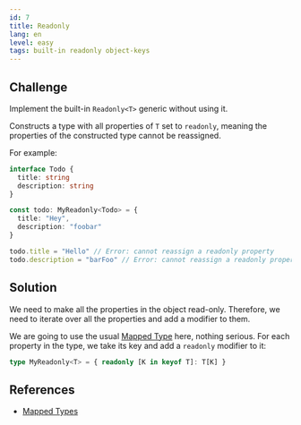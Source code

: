 ```yaml
---
id: 7
title: Readonly
lang: en
level: easy
tags: built-in readonly object-keys
---
```


## Challenge

Implement the built-in `Readonly<T>` generic without using it.

Constructs a type with all properties of `T` set to `readonly`, meaning the properties of the constructed type cannot be reassigned.

For example:

```ts
interface Todo {
  title: string
  description: string
}

const todo: MyReadonly<Todo> = {
  title: "Hey",
  description: "foobar"
}

todo.title = "Hello" // Error: cannot reassign a readonly property
todo.description = "barFoo" // Error: cannot reassign a readonly property
```

## Solution

We need to make all the properties in the object read-only.
Therefore, we need to iterate over all the properties and add a modifier to them.

We are going to use the usual [Mapped Type](https://www.typescriptlang.org/docs/handbook/advanced-types.html#mapped-types) here, nothing serious.
For each property in the type, we take its key and add a `readonly` modifier to it:

```ts
type MyReadonly<T> = { readonly [K in keyof T]: T[K] }
```

## References

- [Mapped Types](https://www.typescriptlang.org/docs/handbook/advanced-types.html#mapped-types)
